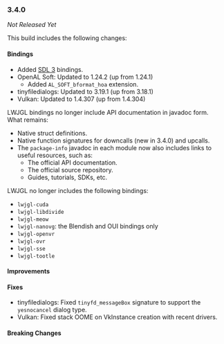 ### 3.4.0

_Not Released Yet_

This build includes the following changes:

#### Bindings

- Added [SDL 3](https://libsdl.org/) bindings.
- OpenAL Soft: Updated to 1.24.2 (up from 1.24.1)
  * Added `AL_SOFT_bformat_hoa` extension.
- tinyfiledialogs: Updated to 3.19.1 (up from 3.18.1)
- Vulkan: Updated to 1.4.307 (up from 1.4.304)

LWJGL bindings no longer include API documentation in javadoc form. What remains: 

- Native struct definitions.
- Native function signatures for downcalls (new in 3.4.0) and upcalls.
- The `package-info` javadoc in each module now also includes links to useful resources, such as: 
  * The official API documentation.
  * The official source repository.
  * Guides, tutorials, SDKs, etc.

LWJGL no longer includes the following bindings:

- `lwjgl-cuda`
- `lwjgl-libdivide`
- `lwjgl-meow`
- `lwjgl-nanovg`: the Blendish and OUI bindings only
- `lwjgl-openvr`
- `lwjgl-ovr`
- `lwjgl-sse`
- `lwjgl-tootle`

#### Improvements

#### Fixes

- tinyfiledialogs: Fixed `tinyfd_messageBox` signature to support the `yesnocancel` dialog type.
- Vulkan: Fixed stack OOME on VkInstance creation with recent drivers.

#### Breaking Changes
